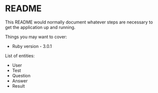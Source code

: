 # README

This README would normally document whatever steps are necessary to get the
application up and running.

Things you may want to cover:

* Ruby version - 3.0.1

[comment]: <> (* System dependencies)

[comment]: <> (* Configuration)

[comment]: <> (* Database creation)

[comment]: <> (* Database initialization)

[comment]: <> (* How to run the test suite)

[comment]: <> (* Services &#40;job queues, cache servers, search engines, etc.&#41;)

[comment]: <> (* Deployment instructions)

[comment]: <> (* ...)

List of entities:
* User
* Test
* Question
* Answer
* Result
